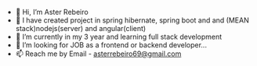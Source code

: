 - 👋 Hi, I’m Aster Rebeiro
- 👀 I have created project in spring hibernate, spring boot and and (MEAN stack)nodejs(server) and angular(client)
- 🌱 I’m currently in my 3 year and learning full stack development
- 💞️ I’m looking for JOB as a frontend or backend developer...
- 📫 Reach me by Email - asterrebeiro69@gmail.com

<!---
Aster696/Aster696 is a ✨ special ✨ repository because its `README.md` (this file) appears on your GitHub profile.
You can click the Preview link to take a look at your changes.
--->
